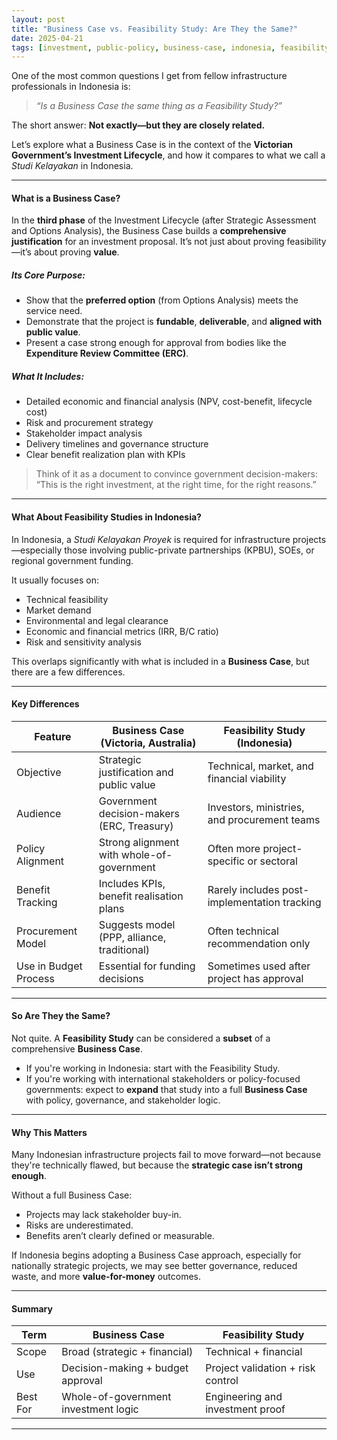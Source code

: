 ```yaml
---
layout: post
title: "Business Case vs. Feasibility Study: Are They the Same?"
date: 2025-04-21
tags: [investment, public-policy, business-case, indonesia, feasibility]
---
```


One of the most common questions I get from fellow infrastructure professionals in Indonesia is:

> _“Is a Business Case the same thing as a Feasibility Study?”_

The short answer: **Not exactly—but they are closely related.**

Let’s explore what a Business Case is in the context of the **Victorian Government’s Investment Lifecycle**, and how it compares to what we call a *Studi Kelayakan* in Indonesia.

---

#### What is a Business Case?

In the **third phase** of the Investment Lifecycle (after Strategic Assessment and Options Analysis), the Business Case builds a **comprehensive justification** for an investment proposal. It’s not just about proving feasibility—it’s about proving **value**.

##### Its Core Purpose:
- Show that the **preferred option** (from Options Analysis) meets the service need.
- Demonstrate that the project is **fundable**, **deliverable**, and **aligned with public value**.
- Present a case strong enough for approval from bodies like the **Expenditure Review Committee (ERC)**.

##### What It Includes:
- Detailed economic and financial analysis (NPV, cost-benefit, lifecycle cost)
- Risk and procurement strategy
- Stakeholder impact analysis
- Delivery timelines and governance structure
- Clear benefit realization plan with KPIs

> Think of it as a document to convince government decision-makers: “This is the right investment, at the right time, for the right reasons.”

---

#### What About Feasibility Studies in Indonesia?

In Indonesia, a *Studi Kelayakan Proyek* is required for infrastructure projects—especially those involving public-private partnerships (KPBU), SOEs, or regional government funding.

It usually focuses on:
- Technical feasibility
- Market demand
- Environmental and legal clearance
- Economic and financial metrics (IRR, B/C ratio)
- Risk and sensitivity analysis

This overlaps significantly with what is included in a **Business Case**, but there are a few differences.

---

#### Key Differences

| Feature                       | Business Case (Victoria, Australia)           | Feasibility Study (Indonesia)                 |
|------------------------------|-----------------------------------------------|-----------------------------------------------|
| Objective                    | Strategic justification and public value      | Technical, market, and financial viability    |
| Audience                     | Government decision-makers (ERC, Treasury)    | Investors, ministries, and procurement teams  |
| Policy Alignment             | Strong alignment with whole-of-government     | Often more project-specific or sectoral       |
| Benefit Tracking             | Includes KPIs, benefit realisation plans      | Rarely includes post-implementation tracking  |
| Procurement Model            | Suggests model (PPP, alliance, traditional)   | Often technical recommendation only           |
| Use in Budget Process        | Essential for funding decisions               | Sometimes used after project has approval     |

---

#### So Are They the Same?

Not quite. A **Feasibility Study** can be considered a **subset** of a comprehensive **Business Case**.

- If you're working in Indonesia: start with the Feasibility Study.
- If you're working with international stakeholders or policy-focused governments: expect to **expand** that study into a full **Business Case** with policy, governance, and stakeholder logic.

---

#### Why This Matters

Many Indonesian infrastructure projects fail to move forward—not because they're technically flawed, but because the **strategic case isn’t strong enough**.

Without a full Business Case:
- Projects may lack stakeholder buy-in.
- Risks are underestimated.
- Benefits aren’t clearly defined or measurable.

If Indonesia begins adopting a Business Case approach, especially for nationally strategic projects, we may see better governance, reduced waste, and more **value-for-money** outcomes.

---

#### Summary

| Term              | Business Case                        | Feasibility Study                  |
|------------------|--------------------------------------|------------------------------------|
| Scope            | Broad (strategic + financial)        | Technical + financial              |
| Use              | Decision-making + budget approval    | Project validation + risk control  |
| Best For         | Whole-of-government investment logic | Engineering and investment proof   |

---
